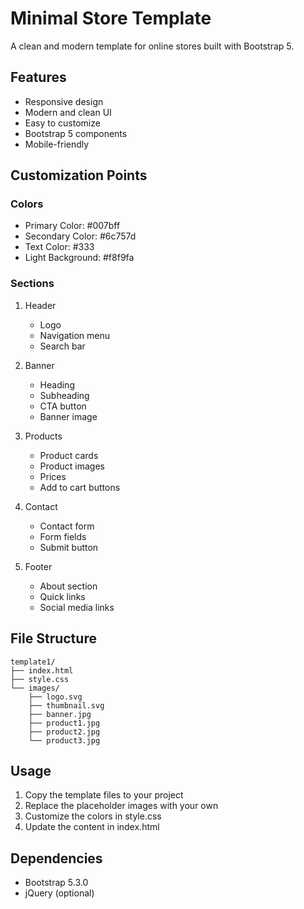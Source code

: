 # Minimal Store Template

A clean and modern template for online stores built with Bootstrap 5.

## Features

- Responsive design
- Modern and clean UI
- Easy to customize
- Bootstrap 5 components
- Mobile-friendly

## Customization Points

### Colors
- Primary Color: #007bff
- Secondary Color: #6c757d
- Text Color: #333
- Light Background: #f8f9fa

### Sections
1. Header
   - Logo
   - Navigation menu
   - Search bar

2. Banner
   - Heading
   - Subheading
   - CTA button
   - Banner image

3. Products
   - Product cards
   - Product images
   - Prices
   - Add to cart buttons

4. Contact
   - Contact form
   - Form fields
   - Submit button

5. Footer
   - About section
   - Quick links
   - Social media links

## File Structure

```
template1/
├── index.html
├── style.css
└── images/
    ├── logo.svg
    ├── thumbnail.svg
    ├── banner.jpg
    ├── product1.jpg
    ├── product2.jpg
    └── product3.jpg
```

## Usage

1. Copy the template files to your project
2. Replace the placeholder images with your own
3. Customize the colors in style.css
4. Update the content in index.html

## Dependencies

- Bootstrap 5.3.0
- jQuery (optional) 